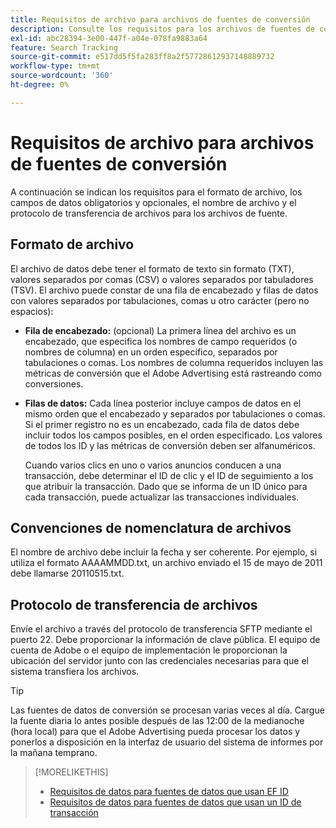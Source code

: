 ```yaml
---
title: Requisitos de archivo para archivos de fuentes de conversión
description: Consulte los requisitos para los archivos de fuentes de conversión.
exl-id: abc28394-3e00-447f-a04e-078fa9883a64
feature: Search Tracking
source-git-commit: e517dd5f5fa283ff8a2f57728612937148889732
workflow-type: tm+mt
source-wordcount: '360'
ht-degree: 0%

---
```


# Requisitos de archivo para archivos de fuentes de conversión

A continuación se indican los requisitos para el formato de archivo, los campos de datos obligatorios y opcionales, el nombre de archivo y el protocolo de transferencia de archivos para los archivos de fuente.

## Formato de archivo

El archivo de datos debe tener el formato de texto sin formato (TXT), valores separados por comas (CSV) o valores separados por tabuladores (TSV). El archivo puede constar de una fila de encabezado y filas de datos con valores separados por tabulaciones, comas u otro carácter (pero no espacios):

* **Fila de encabezado:** (opcional) La primera línea del archivo es un encabezado, que especifica los nombres de campo requeridos (o nombres de columna) en un orden específico, separados por tabulaciones o comas. Los nombres de columna requeridos incluyen las métricas de conversión que el Adobe Advertising está rastreando como conversiones.

* **Filas de datos:** Cada línea posterior incluye campos de datos en el mismo orden que el encabezado y separados por tabulaciones o comas. Si el primer registro no es un encabezado, cada fila de datos debe incluir todos los campos posibles, en el orden especificado. Los valores de todos los ID y las métricas de conversión deben ser alfanuméricos.

  Cuando varios clics en uno o varios anuncios conducen a una transacción, debe determinar el ID de clic y el ID de seguimiento a los que atribuir la transacción. Dado que se informa de un ID único para cada transacción, puede actualizar las transacciones individuales.

## Convenciones de nomenclatura de archivos

El nombre de archivo debe incluir la fecha y ser coherente. Por ejemplo, si utiliza el formato AAAAMMDD.txt, un archivo enviado el 15 de mayo de 2011 debe llamarse 20110515.txt.

## Protocolo de transferencia de archivos

Envíe el archivo a través del protocolo de transferencia SFTP mediante el puerto 22. Debe proporcionar la información de clave pública.  El equipo de cuenta de Adobe o el equipo de implementación le proporcionan la ubicación del servidor junto con las credenciales necesarias para que el sistema transfiera los archivos.

>[!TIP]
>
>Las fuentes de datos de conversión se procesan varias veces al día. Cargue la fuente diaria lo antes posible después de las 12:00 de la medianoche (hora local) para que el Adobe Advertising pueda procesar los datos y ponerlos a disposición en la interfaz de usuario del sistema de informes por la mañana temprano.

>[!MORELIKETHIS]
>
>* [Requisitos de datos para fuentes de datos que usan EF ID](/help/search-social-commerce/tracking/feed-ef-id-data-requirements.md)
>* [Requisitos de datos para fuentes de datos que usan un ID de transacción](/help/search-social-commerce/tracking/feed-transaction-id-data-requirements.md)
